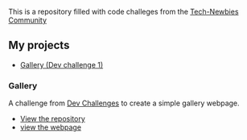<head>
   <link rel="icon" type="image/png" sizes="32x32" href="dev challenge 1/assets/profile.jpg">
    <title>Rhema's Dev challenges</title>
</head>   



 This is a repository filled with code challeges from the [Tech-Newbies Community]()


## My projects

- [Gallery (Dev challenge 1)](#gallery)


### Gallery

A challenge from [Dev Challenges](https://devchallenges.io/) to create a simple gallery webpage.

- [View the repository](https://github.com/rhema-ray/Dev-challanges)
- [view the webpage](dev%20challenge%201/index.html)
